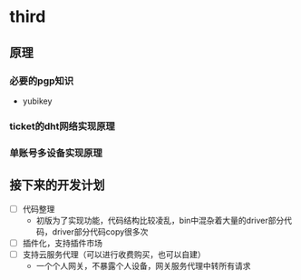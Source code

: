 # third

## 原理

### 必要的pgp知识

- yubikey

### ticket的dht网络实现原理

### 单账号多设备实现原理

## 接下来的开发计划

- [ ] 代码整理
  - 初版为了实现功能，代码结构比较凌乱，bin中混杂着大量的driver部分代码，driver部分代码copy很多次
- [ ] 插件化，支持插件市场
- [ ] 支持云服务代理（可以进行收费购买，也可以自建）
    - 一个个人网关，不暴露个人设备，网关服务代理中转所有请求

